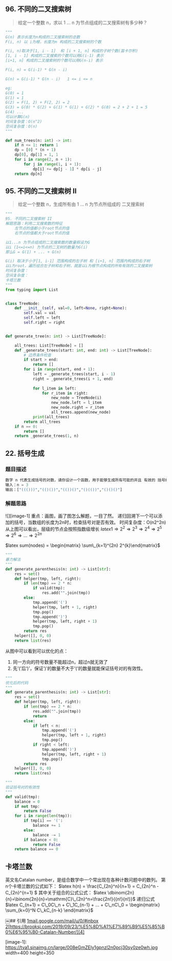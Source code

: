 

 <script type="text/x-mathjax-config">



 MathJax.Hub.Config({tex2jax: {inlineMath:[['$latex','$']]}});



 </script>
 <script type="text/javascript" src="http://cdn.mathjax.org/mathjax/latest/MathJax.js?config=TeX-AMS-MML_HTMLorMML"></script>

## 96. 不同的二叉搜索树
> 给定一个整数 n，求以 1 ... n 为节点组成的二叉搜索树有多少种？

```python
"""
G(n) 表示长度为n构成的二叉搜索树的总数
F(i, n) 以 i为根，长度为n 构成的二叉搜索树的个数

F(i, n)取决于[1, i - 1]  和 [i + 1, n] 构成的子树个数(笛卡尔积)
[1, i - 1] 构成的二叉搜索的个数可以用G(i-1) 表示
[i+1, n] 构成的二叉搜索树的个数可以用G(n-i) 表示

F(i, n) = G(i-1) * G(n - i)

G(n) = G(i-1) * G(n - i)   1 <= i <= n

eg: 
G(0) = 1
G(1) = 1
G(2) = F(1, 2) + F(2, 2) = 2
G(3) = G(0) * G(2) + G(1) * G(1) + G(2) * G(0) = 2 + 2 + 1 = 5
G(4) ...
可以计算G(n)
时间复杂度：O(n^2)
空间复杂度：O(n)
"""

def num_trees(n: int) -> int:
    if n <= 1: return 1
    dp = [0] * (n + 1)
    dp[0], dp[1] = 1, 1
    for i in range(2, n + 1):
        for j in range(1, i + 1):
            dp[i] += dp[j - 1] * dp[i - j]
    return dp[n]
```

## 95. 不同的二叉搜索树 II
> 给定一个整数 n，生成所有由 1 ... n 为节点所组成的 二叉搜索树

```python
"""
95. 不同的二叉搜索树 II
解题思路：利用二叉搜索数的特征
    左节点的值都小于root节点的值
    右节点的值都大于root节点的值

以1...n 为节点组成的二叉搜索数的数量假设为G
以i (1<=i<=n) 为节点的二叉树的数量为G(i)
那么G = G(1) + ... + G(n)

G(i) 取决于小于[1, i-1] 范围构成的左子树 和 [i+1, n] 范围内构成的右子树
以i为root，遍历组合左子树和右子树，就是以i为根节点构成的所有有效的二叉搜索树
时间复杂度：
空间复杂度：
卡塔兰数 
"""
from typing import List


class TreeNode:
    def __init__(self, val=0, left=None, right=None):
        self.val = val
        self.left = left
        self.right = right


def generate_tree(n: int) -> List[TreeNode]:

    all_trees: List[TreeNode] = []
    def _generate_trees(start: int, end: int) -> List[TreeNode]:
        # 边界条件检查
        if start > end:
            return []
        for i in range(start, end + 1):
            left = _generate_trees(start, i - 1)
            right = _generate_trees(i + 1, end)
            
            for l_item in left:
                for r_item in right:
                    new_node = TreeNode(i)
                    new_node.left = l_item
                    new_node.right = r_item
                    all_trees.append(new_node)
            print(all_trees)
        return all_trees
    if n == 0:
        return []
    return _generate_trees(1, n)
```

## 22. 括号生成
### 题目描述
```python
数字 n 代表生成括号的对数，请你设计一个函数，用于能够生成所有可能的并且 有效的 括号组合。
输入：n = 3
输出：["((()))","(()())","(())()","()(())","()()()"]
```
### 解题思路
![][image-1]
重点：画图，画了图怎么解题，一目了然。
递归回溯下一个可以添加的括号，当数组的长度为2n时，检查括号对是否有效。
时间复杂度：O(n2^2n)从上图可以看出，层级的节点会按照指数级增长
$latex 1 \Rightarrow 2^2 \Rightarrow  2^3 \Rightarrow  2^4 \Rightarrow 2^5 \Rightarrow 2^6  \Rightarrow...\Rightarrow 2^{2n}$

$latex sum(nodes) = \begin{matrix} \sum\_{k=1}^{2n} 2^{k}\end{matrix}$

```python
"""
暴力解法
"""
def generate_parenthesis(n: int) -> List[str]:
    res = set()
    def helper(tmp, left, right):
        if len(tmp) == 2 * n:
            if valid(tmp):
                res.add("".join(tmp))
        else:
            tmp.append('(')
            helper(tmp, left + 1, right)
            tmp.pop()
            tmp.append(')')
            helper(tmp, left, right + 1)
            tmp.pop()
        return res
    helper([], 0, 0)
    return list(res)

```
从图中可以看到可以优化的点：
1. 同一方向的符号数量不能超过n，超过n就无效了
2. 先’(’后‘)’，保证‘)’的数量不大于’(‘的数量就能保证括号对的有效性。

```python
"""
优化后的代码
"""
def generate_parenthesis(n: int) -> List[str]:
    res = set()
    def helper(tmp, left, right):
        if len(tmp) == 2 * n:
            res.add("".join(tmp))
            return
        else:
            if left < n:
                tmp.append('(')
                helper(tmp, left + 1, right)
                tmp.pop()
            if right < left:
                tmp.append(')')
                helper(tmp, left, right + 1)
                tmp.pop()
        return res
    helper([], 0, 0)
    return list(res)     
```

```python
"""
验证括号对的有效性
"""
def valid(tmp):
    balance = 0
    if not tmp:
        return False
    for i in range(len(tmp)):
        if tmp[i] == '(':
            balance += 1
        else:
            balance -= 1
        if balance < 0:
            return False
    return balance == 0
```

## 卡塔兰数
英文名Catalan number，是组合数学中一个常出现在各种计数问题中的数列。
第n个卡塔兰数的公式如下：
 $latex h(n) = \frac{C_{2n}^n}{n+1} = C_{2n}^n - C\_{2n}^{n+1} $
其中关于组合的公式公式：
$latex \dbinom{2n}{n}=\binom{2n}{n}=\mathrm{C}\_{2n}^n=\frac{2n!}{{n!}{n!}}$
递归公式
$latex C_{n+1} = C\_0C\_n + C\_1C_{n-1} + ... + C\_nC\_0 = \begin{matrix} \sum_{k=0}^N C\_kC_{n-k} \end{matrix}$

￼## 引用
[1]()[mail.google.com/mail/u/0/#inbox][2]
[2][3][https://brooksj.com/2019/09/23/%E5%8D%A1%E7%89%B9%E5%85%B0%E6%95%B0-Catalan-Number/][4]

[2]:	mail.google.com/mail/u/0/#inbox
[3]:	https://brooksj.com/2019/09/23/%E5%8D%A1%E7%89%B9%E5%85%B0%E6%95%B0-Catalan-Number/
[4]:	https://brooksj.com/2019/09/23/%E5%8D%A1%E7%89%B9%E5%85%B0%E6%95%B0-Catalan-Number/

[image-1]:	https://tva1.sinaimg.cn/large/008eGmZEly1gpnzl2n0pcj30sy0ze0wh.jpg width=400 height=350